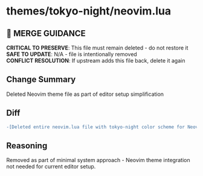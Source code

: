 # themes/tokyo-night/neovim.lua

## 🚨 MERGE GUIDANCE
**CRITICAL TO PRESERVE**: This file must remain deleted - do not restore it  
**SAFE TO UPDATE**: N/A - file is intentionally removed  
**CONFLICT RESOLUTION**: If upstream adds this file back, delete it again

## Change Summary
Deleted Neovim theme file as part of editor setup simplification

## Diff
```diff
-[Deleted entire neovim.lua file with tokyo-night color scheme for Neovim editor]
```

## Reasoning
Removed as part of minimal system approach - Neovim theme integration not needed for current editor setup.
